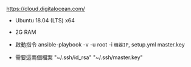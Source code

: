 https://cloud.digitalocean.com/

- Ubuntu 18.04 (LTS) x64
- 2G RAM

- 啟動指令
ansible-playbook -v -u root -i `機器IP`, setup.yml
master.key

- 需要這兩個檔案
"~/.ssh/id_rsa"
"~/.ssh/master.key"
